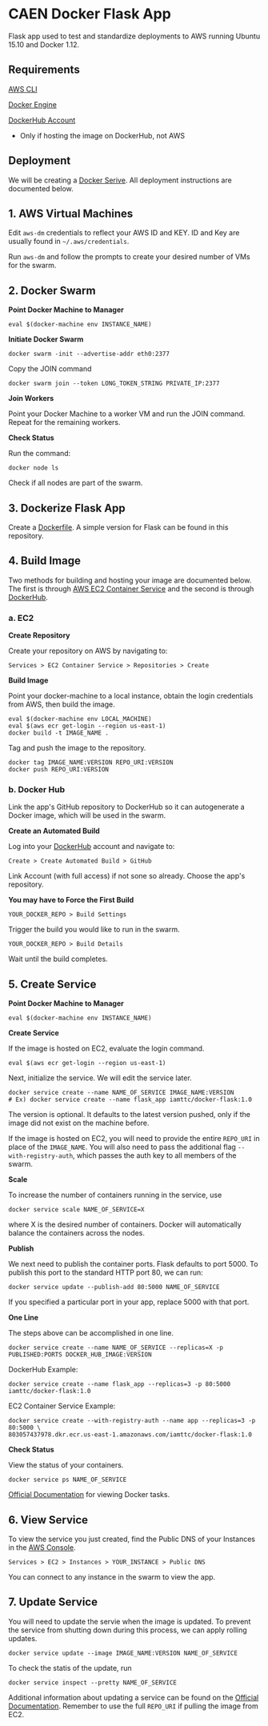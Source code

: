 # CAEN Docker Flask App

Flask app used to test and standardize deployments to AWS running Ubuntu 15.10 and Docker 1.12.

## Requirements

[AWS CLI](https://aws.amazon.com/cli/)

[Docker Engine](https://docs.docker.com/engine/installation/)

[DockerHub Account](https://hub.docker.com/)
* Only if hosting the image on DockerHub, not AWS


## Deployment

We will be creating a [Docker Serive](https://docs.docker.com/engine/reference/commandline/service_create/). 
All deployment instructions are documented below.


## 1. AWS Virtual Machines

Edit `aws-dm` credentials to reflect your AWS ID and KEY. 
ID and Key are usually found in `~/.aws/credentials`. 

Run `aws-dm` and follow the prompts to create your desired number of VMs for the swarm.


## 2. Docker Swarm


__Point Docker Machine to Manager__

```
eval $(docker-machine env INSTANCE_NAME)
```

__Initiate Docker Swarm__

```
docker swarm -init --advertise-addr eth0:2377
```
Copy the JOIN command

```
docker swarm join --token LONG_TOKEN_STRING PRIVATE_IP:2377
```

__Join Workers__

Point your Docker Machine to a worker VM and run the JOIN command. Repeat for the remaining workers.

__Check Status__

Run the command:
```
docker node ls
```
Check if all nodes are part of the swarm.


## 3. Dockerize Flask App

Create a [Dockerfile](https://docs.docker.com/engine/reference/builder/). A simple version for Flask can be found in this repository.


## 4. Build Image

Two methods for building and hosting your image are documented below. The first is through [AWS EC2 Container Service](https://aws.amazon.com/ecs/) and the second is through [DockerHub](https://hub.docker.com/).


### a. EC2

__Create Repository__

Create your repository on AWS by navigating to:
```
Services > EC2 Container Service > Repositories > Create
```

__Build Image__

Point your docker-machine to a local instance, obtain the login credentials from AWS, then build the image.
```
eval $(docker-machine env LOCAL_MACHINE)
eval $(aws ecr get-login --region us-east-1)
docker build -t IMAGE_NAME .
```
Tag and push the image to the repository.
```
docker tag IMAGE_NAME:VERSION REPO_URI:VERSION
docker push REPO_URI:VERSION
```


### b. Docker Hub

Link the app's GitHub repository to DockerHub so it can autogenerate
a Docker image, which will be used in the swarm.

__Create an Automated Build__

Log into your [DockerHub](https://hub.docker.com/) account and navigate to:

```
Create > Create Automated Build > GitHub
```
Link Account (with full access) if not sone so already.
Choose the app's repository.

__You may have to Force the First Build__

```
YOUR_DOCKER_REPO > Build Settings
```
Trigger the build you would like to run in the swarm.
```
YOUR_DOCKER_REPO > Build Details
```
Wait until the build completes.


## 5. Create Service

__Point Docker Machine to Manager__

```
eval $(docker-machine env INSTANCE_NAME)
```

__Create Service__

If the image is hosted on EC2, evaluate the login command.
```
eval $(aws ecr get-login --region us-east-1)
```
Next, initialize the service. We will edit the service later.
```
docker service create --name NAME_OF_SERVICE IMAGE_NAME:VERSION
# Ex) docker service create --name flask_app iamttc/docker-flask:1.0
```
The version is optional. It defaults to the latest version pushed, only if the image 
did not exist on the machine before.

If the image is hosted on EC2, you will need to provide the entire `REPO_URI` in place 
of the `IMAGE_NAME`. You will also need to pass the additional flag `--with-registry-auth`, 
which passes the auth key to all members of the swarm.

__Scale__

To increase the number of containers running in the service, use
```
docker service scale NAME_OF_SERVICE=X
```
where X is the desired number of containers. Docker will automatically balance the containers across the nodes.

__Publish__

We next need to publish the container ports. Flask defaults to port 5000.
To publish this port to the standard HTTP port 80, we can run:
```
docker service update --publish-add 80:5000 NAME_OF_SERVICE
```
If you specified a particular port in your app, replace 5000 with that port.

__One Line__

The steps above can be accomplished in one line.
```
docker service create --name NAME_OF_SERVICE --replicas=X -p PUBLISHED:PORTS DOCKER_HUB_IMAGE:VERSION
```
DockerHub Example:
```
docker service create --name flask_app --replicas=3 -p 80:5000 iamttc/docker-flask:1.0
```
EC2 Container Service Example:
```
docker service create --with-registry-auth --name app --replicas=3 -p 80:5000 \
803057437978.dkr.ecr.us-east-1.amazonaws.com/iamttc/docker-flask:1.0
```

__Check Status__

View the status of your containers.
```
docker service ps NAME_OF_SERVICE
```
[Official Documentation](https://docs.docker.com/engine/reference/commandline/service_ps/) 
for viewing Docker tasks.


## 6. View Service

To view the service you just created, find the Public DNS of your Instances in the 
[AWS Console](https://michigan-engineering.signin.aws.amazon.com/console).
```
Services > EC2 > Instances > YOUR_INSTANCE > Public DNS
```
You can connect to any instance in the swarm to view the app.


## 7. Update Service

You will need to update the servie when the image is updated. 
To prevent the service from shutting down during this process, we can apply rolling updates.
```
docker service update --image IMAGE_NAME:VERSION NAME_OF_SERVICE 
```
To check the statis of the update, run
```
docker service inspect --pretty NAME_OF_SERVICE
```
Additional information about updating a service can be found on the 
[Official Documentation](https://docs.docker.com/engine/swarm/swarm-tutorial/rolling-update/). 
Remember to use the full `REPO_URI` if pulling the image from EC2.

